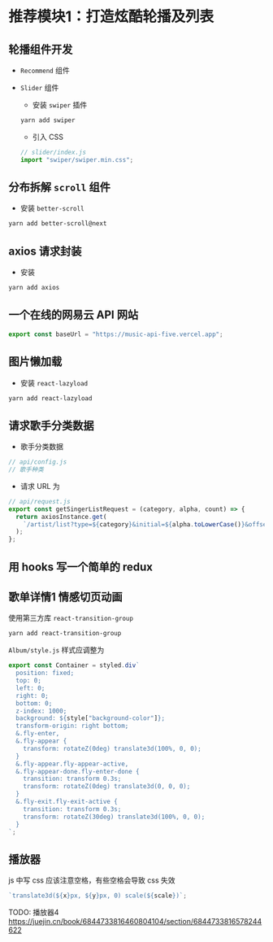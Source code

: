 # 推荐模块1：打造炫酷轮播及列表
## 轮播组件开发
- `Recommend` 组件

- `Slider` 组件
    -   安装 `swiper` 插件
    ```bash
    yarn add swiper
    ```

    - 引入 CSS
    ```js
    // slider/index.js
    import "swiper/swiper.min.css";
    ```

## 分布拆解 `scroll` 组件
- 安装 `better-scroll`
```bash
yarn add better-scroll@next
```

## axios 请求封装
- 安装 
```bash
yarn add axios
```


## 一个在线的网易云 API 网站
```js
export const baseUrl = "https://music-api-five.vercel.app";
```

## 图片懒加载
- 安装 `react-lazyload`
```bash
yarn add react-lazyload
```


## 请求歌手分类数据
- 歌手分类数据
```js
// api/config.js
// 歌手种类

```

- 请求 URL 为 
```js
// api/request.js
export const getSingerListRequest = (category, alpha, count) => {
  return axiosInstance.get(
    `/artist/list?type=${category}&initial=${alpha.toLowerCase()}&offset=${count}`
  );
};
```

## 用 hooks 写一个简单的 redux


## 歌单详情1 情感切页动画
使用第三方库 `react-transition-group`
```bash
yarn add react-transition-group
```

`Album/style.js` 样式应调整为
```js
export const Container = styled.div`
  position: fixed;
  top: 0;
  left: 0;
  right: 0;
  bottom: 0;
  z-index: 1000;
  background: ${style["background-color"]};
  transform-origin: right bottom;
  &.fly-enter,
  &.fly-appear {
    transform: rotateZ(0deg) translate3d(100%, 0, 0);
  }
  &.fly-appear.fly-appear-active,
  &.fly-appear-done.fly-enter-done {
    transition: transform 0.3s;
    transform: rotateZ(0deg) translate3d(0, 0, 0);
  }
  &.fly-exit.fly-exit-active {
    transition: transform 0.3s;
    transform: rotateZ(30deg) translate3d(100%, 0, 0);
  }
`;
```

## 播放器 
js 中写 css 应该注意空格，有些空格会导致 css 失效
```js
`translate3d(${x}px, ${y}px, 0) scale(${scale})`;
```

TODO: 播放器4
https://juejin.cn/book/6844733816460804104/section/6844733816578244622